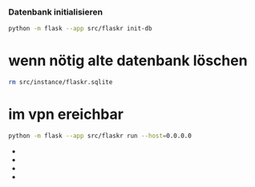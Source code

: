 
### Datenbank initialisieren
```sh
python -m flask --app src/flaskr init-db
```

# wenn nötig alte datenbank löschen
```sh
rm src/instance/flaskr.sqlite
```

# im vpn ereichbar
```sh
python -m flask --app src/flaskr run --host=0.0.0.0
```


- 
- 
-
-
